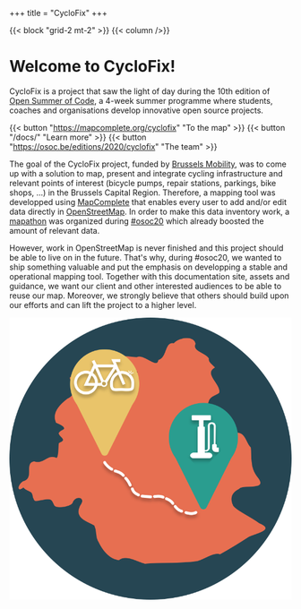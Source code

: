 +++
title = "CycloFix"
+++

{{< block "grid-2 mt-2" >}}
{{< column />}}

# Welcome to CycloFix!

CycloFix is a project that saw the light of day during the 10th edition of [Open Summer of Code](https://summerofcode.be/), a 4-week summer programme where students, coaches and organisations develop innovative open source projects.

{{< button "https://mapcomplete.org/cyclofix" "To the map" >}}  {{< button "/docs/" "Learn more" >}} {{< button "https://osoc.be/editions/2020/cyclofix" "The team" >}}

The goal of the CycloFix project, funded by [Brussels Mobility](https://mobilite-mobiliteit.brussels), was to come up with a solution to map, present and integrate cycling infrastructure and relevant points of interest (bicycle pumps, repair stations, parkings, bike shops, ...) in the Brussels Capital Region. Therefore, a mapping tool was developped using [MapComplete](https://github.com/pietervdvn/MapComplete) that enables every user to add and/or edit data directly in [OpenStreetMap](https://welcome.openstreetmap.org/). In order to make this data inventory work, a [mapathon](/docs/mapathon/) was organized during [#osoc20](https://osoc.be/editions/2020) which already boosted the amount of relevant data.

However, work in OpenStreetMap is never finished and this project should be able to live on in the future. That's why, during #osoc20, we wanted to ship something valuable and put the emphasis on developping a stable and operational mapping tool. Together with this documentation site, assets and guidance, we want our client and other interested audiences to be able to reuse our map. Moreover, we strongly believe that others should build upon our efforts and can lift the project to a higher level.

![Cyclofix crest](/images/cyclofix-crest.svg)


